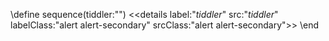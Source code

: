 \define sequence(tiddler:"")
<<details label:"$tiddler$" src:"$tiddler$"  labelClass:"alert alert-secondary" srcClass:"alert alert-secondary">>
\end
